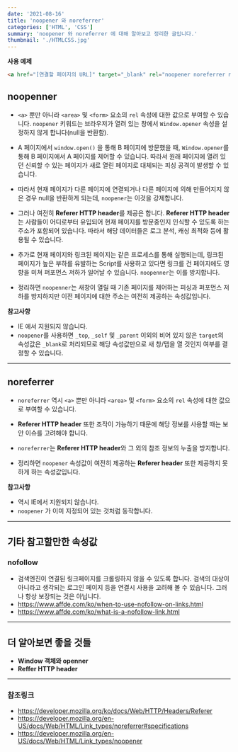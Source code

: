```yaml
---
date: '2021-08-16'
title: 'noopener 와 noreferrer'
categories: ['HTML', 'CSS']
summary: 'noopener 와 noreferrer 에 대해 알아보고 정리한 글입니다.'
thumbnail: './HTMLCSS.jpg'
---
```


**사용 예제**
```html
<a href="[연결할 페이지의 URL]" target="_blank" rel="noopener noreferrer nofollow">
```
## noopenner

- `<a>` 뿐만 아니라 `<area>` 및 `<form>` 요소의 `rel` 속성에 대한 값으로 부여할 수 있습니다. `noopener` 키워드는 브라우저가 열려 있는 창에서 `Window.opener` 속성을 설정하지 않게 합니다(null을 반환함).

- A 페이지에서 `window.open()` 을 통해 B 페이지에 방문했을 때, `Window.opener`를 통해 B 페이지에서 A 페이지를 제어할 수 있습니다. 따라서 원래 페이지에 열려 있던 신뢰할 수 있는 페이지가 새로 열린 페이지로 대체되는 피싱 공격이 발생할 수 있습니다.

- 따라서 현재 페이지가 다른 페이지에 연결되거나 다른 페이지에 의해 만들어지지 않은 경우 null을 반환하게 되는데, `noopener`는 이것을 강제합니다.

- 그러나 여전히 **Referer HTTP header**를 제공은 합니다. **Referer HTTP header** 는 사람들이 어디로부터 유입되어 현재 페이지를 방문중인지 인식할 수 있도록 하는 주소가 포함되어 있습니다. 따라서 해당 데이터들은 로그 분석, 캐싱 최적화 등에 활용될 수 있습니다.

- 추가로 현재 페이지와 링크된 페이지는 같은 프로세스를 통해 실행되는데, 링크된 페이지가 높은 부하를 유발하는 Script를 사용하고 있다면 링크를 건 페이지에도 영향을 미쳐 퍼포먼스 저하가 일어날 수 있습니다. `noopenner`는 이를 방지합니다.

- 정리하면 `noopenner`는 새창이 열릴 때 기존 페이지를 제어하는 피싱과 퍼포먼스 저하를 방지하지만 이전 페이지에 대한 주소는 여전히 제공하는 속성값입니다.

**참고사항**
- IE 에서 지원되지 않습니다.
- `noopener`를 사용하면 `_top`, `_self` 및 `_parent` 이외의 비어 있지 않은 `target`의 속성값은 `_blank`로 처리되므로 해당 속성값만으로 새 창/탭을 열 것인지 여부를 결정할 수 있습니다.

<hr>

## noreferrer
- `noreferrer` 역시 `<a>` 뿐만 아니라 `<area>` 및 `<form>` 요소의 `rel` 속성에 대한 값으로 부여할 수 있습니다.

- **Referer HTTP header** 또한 조작이 가능하기 때문에 해당 정보를 사용할 때는 보안 이슈를 고려해야 합니다.

- `noreferrer`는 **Referer HTTP header**와 그 외의 참조 정보의 누출을 방지합니다.

- 정리하면 `noopener` 속성값이 여전히 제공하는 **Referer header** 또한 제공하지 못하게 하는 속성값입니다.

**참고사항**
- 역시 IE에서 지원되지 않습니다.
- `noopener` 가 이미 지정되어 있는 것처럼 동작합니다.

<hr>

## 기타 참고할만한 속성값
### nofollow
- 검색엔진이 연결된 링크페이지를 크롤링하지 않을 수 있도록 합니다. 검색의 대상이 아니라고 생각되는 로그인 페이지 등을 연결시 사용을 고려해 볼 수 있습니다. 그러나 항상 보장되는 것은 아닙니다.
- https://www.affde.com/ko/when-to-use-nofollow-on-links.html
- https://www.affde.com/ko/what-is-a-nofollow-link.html

<hr>

## 더 알아보면 좋을 것들
- **Window 객체와 openner**
- **Reffer HTTP header**

<hr>

### 참조링크
- https://developer.mozilla.org/ko/docs/Web/HTTP/Headers/Referer
- https://developer.mozilla.org/en-US/docs/Web/HTML/Link_types/noreferrer#specifications
- https://developer.mozilla.org/en-US/docs/Web/HTML/Link_types/noopener